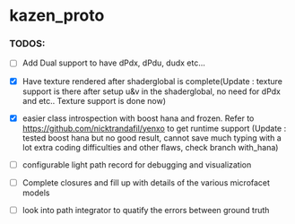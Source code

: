 # kazen_proto

###  TODOS:

- [ ] Add Dual support to have dPdx, dPdu, dudx etc...
- [x] Have texture rendered after shaderglobal is complete(Update : texture support is there after setup u&v in the shaderglobal, no need for dPdx and etc.. Texture support is done now)
- [x] easier class introspection with boost hana and frozen. Refer to https://github.com/nicktrandafil/yenxo to get runtime support (Update : tested boost hana but no good result, cannot save much typing with a lot extra coding difficulties and other flaws, check branch with_hana)
- [ ] configurable  light path record for debugging and visualization
- [ ] Complete closures and fill up with details of the various microfacet models
- [ ] look into path integrator to quatify the errors between ground truth

